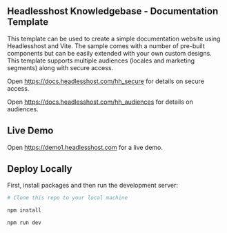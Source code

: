 ## Headlesshost Knowledgebase - Documentation Template

This template can be used to create a simple documentation website using Headlesshost and Vite. The sample comes with a number of pre-built components but can be easily extended with your own custom designs.
This template supports multiple audiences (locales and marketing segments) along with secure access.

Open <a href="https://docs.headlesshost.com/hh_secure" target="_blank">https://docs.headlesshost.com/hh_secure</a> for details on secure access.

Open <a href="https://docs.headlesshost.com/hh_audiences" target="_blank">https://docs.headlesshost.com/hh_audiences</a> for details on audiences.

## Live Demo

Open <a href="https://demo1.headlesshost.com" target="_blank">https://demo1.headlesshost.com</a> for a live demo.

## Deploy Locally

First, install packages and then run the development server:

```bash
# Clone this repo to your local machine

npm install

npm run dev

```
